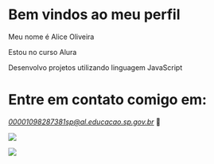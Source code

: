 # Bem vindos ao meu perfil

Meu nome é Alice Oliveira

Estou no curso Alura

Desenvolvo projetos utilizando linguagem JavaScript

# Entre em contato comigo em: 

*00001098287381sp@al.educacao.sp.gov.br* 📩


![](https://tenor.com/pt-BR/view/kissing-emoji-flying-kiss-gif-5123508)





![](https://tenor.com/pt-BR/view/kissing-emoji-flying-kiss-gif-5123508)



